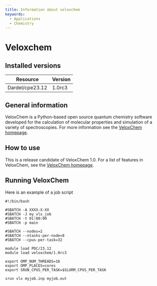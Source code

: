 ```yaml
---
title: Information about veloxchem
keywords:
  - Applications
  - Chemistry
---
```

# Veloxchem

## Installed versions

| Resource | Version |
|---|---|
| Dardel/cpe23.12 | 1.0rc3 |

## General information

VeloxChem is a Python-based open source quantum chemistry software developed
for the calculation of molecular properties and simulation of a variety of
spectroscopies.
For more information see the [VeloxChem homepage](https://veloxchem.org/).

## How to use
This is a release candidate of VeloxChem 1.0.
For a list of features in VeloxChem, see the
[VeloxChem homepage](https://veloxchem.org/).

## Running VeloxChem
Here is an example of a job script
```
#!/bin/bash

#SBATCH -A XXXX-X-XX
#SBATCH -J my_vlx_job
#SBATCH -t 01:00:00
#SBATCH -p main

#SBATCH --nodes=2
#SBATCH --ntasks-per-node=8
#SBATCH --cpus-per-task=32

module load PDC/23.12
module load veloxchem/1.0rc3

export OMP_NUM_THREADS=16
export OMP_PLACES=cores
export SRUN_CPUS_PER_TASK=$SLURM_CPUS_PER_TASK

srun vlx myjob.inp myjob.out
```

